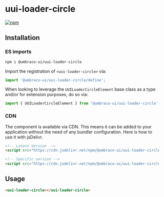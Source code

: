 # uui-loader-circle

[![npm](https://img.shields.io/npm/v/@umbraco-ui/uui-loader-circle?logoColor=%231B264F)](https://www.npmjs.com/package/@umbraco-ui/uui-loader-circle)

## Installation

### ES imports

```zsh
npm i @umbraco-ui/uui-loader-circle
```

Import the registration of `<uui-loader-circle>` via:

```javascript
import '@umbraco-ui/uui-loader-circle/define';
```

When looking to leverage the `UUILoaderCircleElement` base class as a type and/or for extension purposes, do so via:

```javascript
import { UUILoaderCircleElement } from '@umbraco-ui/uui-loader-circle';
```

### CDN

The component is available via CDN. This means it can be added to your application without the need of any bundler configuration. Here is how to use it with jsDelivr.

```html
<!-- Latest Version -->
<script src="https://cdn.jsdelivr.net/npm/@umbraco-ui/uui-loader-circle@latest/dist/uui-loader-circle.min.js"></script>

<!-- Specific version -->
<script src="https://cdn.jsdelivr.net/npm/@umbraco-ui/uui-loader-circle@X.X.X/dist/uui-loader-circle.min.js"></script>
```

## Usage

```html
<uui-loader-circle></uui-loader-circle>
```

